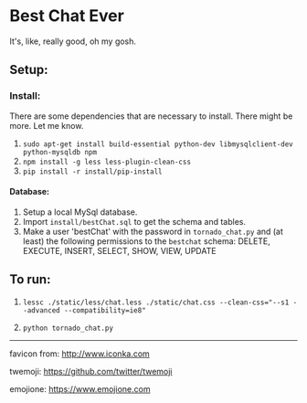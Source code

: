 # Best Chat Ever
It's, like, really good, oh my gosh.

## Setup:
### Install:
There are some dependencies that are necessary to install. There might be more. Let me know.
1. `sudo apt-get install build-essential python-dev libmysqlclient-dev python-mysqldb npm`
2. `npm install -g less less-plugin-clean-css`
3. `pip install -r install/pip-install`

#### Database:
1. Setup a local MySql database.
2. Import `install/bestChat.sql` to get the schema and tables.
3. Make a user 'bestChat' with the password in `tornado_chat.py` and (at least) the following
permissions to the `bestchat` schema: DELETE, EXECUTE, INSERT, SELECT, SHOW, VIEW, UPDATE


## To run:
1. `lessc ./static/less/chat.less ./static/chat.css --clean-css="--s1 --advanced --compatibility=ie8"`


2. `python tornado_chat.py`


---


favicon from: http://www.iconka.com


twemoji: https://github.com/twitter/twemoji


emojione: https://www.emojione.com
